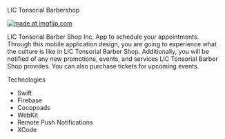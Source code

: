 
<p>LIC Tonsorial Barbershop<p> 


<a href="https://imgflip.com/gif/3ot037"><img src="https://i.imgflip.com/3ot037.gif" title="made at imgflip.com"/></a>

<p>LIC Tonsorial Barber Shop Inc. App to schedule your appointments. Through this mobile application design, you are going to experience what the culture is like in LIC Tonsorial Barber Shop. Additionally, you will be notified of any new promotions, events, and services LIC Tonsorial Barber Shop provides. You can also purchase tickets for upcoming events.<p>

<p>Technologies</p>
<ul>
  <li>Swift</li>
  <li>Firebase</li>
  <li>Cocopoads</li>
  <li>WebKit</li>
  <li>Remote Push Notifications</li>
  <li>XCode</li>
</ul>
